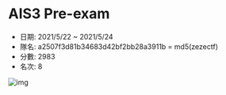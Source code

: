 # AIS3 Pre-exam

* 日期: 2021/5/22 ~ 2021/5/24
* 隊名: a2507f3d81b34683d42bf2bb28a3911b = md5(zezectf)
* 分數: 2983
* 名次: 8

![img](Scoreboard.PNF)
